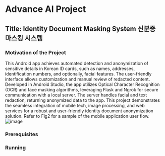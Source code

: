 # Advance AI Project
## Title: Identity Document Masking System 신분증 마스킹 시스템
### Motivation of the Project
This Android app achieves automated detection and anonymization of sensitive details in Korean ID cards, such as names, addresses, identification numbers, and optionally, facial features. The user-friendly interface allows customization and manual review of redacted content. Developed in Android Studio, the app utilizes Optical Character Recognition (OCR) and face masking algorithms, leveraging Flask and Ngrok for secure communication with a local server. The server handles facial and text redaction, returning anonymized data to the app. This project demonstrates the seamless integration of mobile tech, image processing, and web services for a robust and user-friendly identity document anonymization solution. Refer to Fig2 for a sample of the mobile application user flow.
![image](https://github.com/Symplykaren/Identity-Document-Masking-System/assets/67374516/22ed0141-6162-48a8-975f-c5d5da702d4c)

### Prerequisites

### Running




